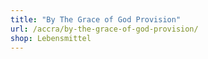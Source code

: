 ```yaml
---
title: "By The Grace of God Provision"
url: /accra/by-the-grace-of-god-provision/
shop: Lebensmittel
---
```

